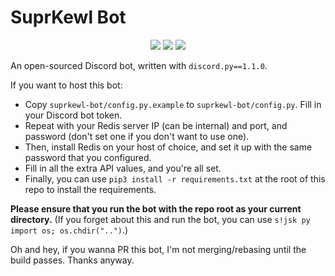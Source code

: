 # SuprKewl Bot

<p align="center">
<a href="https://discord.gg/CRBBJVY"><img src="https://img.shields.io/discord/498185249952366602.svg"></a>
<a href="./LICENSE-agpl3.txt"><img src="https://img.shields.io/github/license/laggycomputer/suprkewl-bot.svg?style=popout"></a>
<a href=https://travis-ci.com/laggycomputer/suprkewl-bot><img src=https://travis-ci.com/laggycomputer/suprkewl-bot.svg?branch=master></a>
</p>

An open-sourced Discord bot, written with `discord.py==1.1.0`. 

If you want to host this bot:

* Copy `suprkewl-bot/config.py.example` to `suprkewl-bot/config.py`. Fill in your Discord bot token.
* Repeat with your Redis server IP (can be internal) and port, and password (don't set one if you don't want to use one).
* Then, install Redis on your host of choice, and set it up with the same password that you configured.
* Fill in all the extra API values, and you're all set.
* Finally, you can use `pip3 install -r requirements.txt` at the root of this repo to install the requirements.

**Please ensure that you run the bot with the repo root as your current directory.**
(If you forget about this and run the bot, you can use `s!jsk py import os; os.chdir("..")`.)

Oh and hey, if you wanna PR this bot, I'm not merging/rebasing until the build passes. Thanks anyway.
